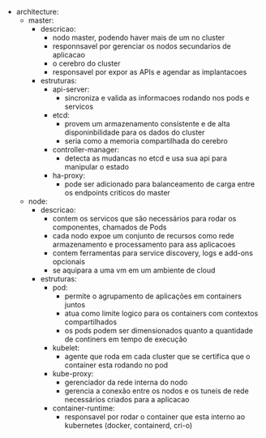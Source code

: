 - architecture:
  - master:
    - descricao:
      - nodo master, podendo haver mais de um no cluster
      - responnsavel por gerenciar os nodos secundarios de aplicacao
      - o cerebro do cluster
      - responsavel por expor as APIs e agendar as implantacoes
    - estruturas:
      - api-server:
        - sincroniza e valida as informacoes rodando nos pods e servicos
      - etcd:
        - provem um armazenamento consistente e de alta disponinbilidade para os dados do cluster
        - seria como a memoria compartilhada do cerebro
      - controller-manager:
        - detecta as mudancas no etcd e usa sua api para manipular o estado
      - ha-proxy:
        - pode ser adicionado para balanceamento de carga entre os endpoints criticos do master
  - node:
    - descricao:
      - contem os servicos que são necessários para rodar os componentes, chamados de Pods
      - cada nodo expoe um conjunto de recursos como rede armazenamento e processamento para ass aplicacoes
      - contem ferramentas para service discovery, logs e add-ons opcionais
      - se aquipara a uma vm em um ambiente de cloud
    - estruturas:
      - pod:
        - permite o agrupamento de aplicações em containers juntos 
        - atua como limite logico para os containers com contextos compartilhados
        - os pods podem ser dimensionados quanto a quantidade de continers em tempo de execução
      - kubelet:
        - agente que roda em cada cluster que se certifica que o container esta rodando no pod
      - kube-proxy:
        - gerenciador da rede interna do nodo
        - gerencia a conexão entre os nodos e os tuneis de rede necessários criados para a aplicacao
      - container-runtime:
        - responsavel por rodar o container que esta interno ao kubernetes (docker, containerd, cri-o)
        

